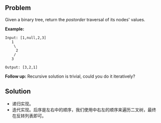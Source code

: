 ## Problem

Given a binary tree, return the *postorder* traversal of its nodes' values.

**Example:**

```
Input: [1,null,2,3]
   1
    \
     2
    /
   3

Output: [3,2,1]
```

**Follow up:** Recursive solution is trivial, could you do it iteratively?



## Solution

* 递归实现。
* 迭代实现。后序是左右中的顺序，我们使用中右左的顺序来遍历二叉树，最终在反转列表即可。